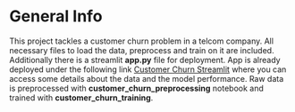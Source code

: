 # General Info
This project tackles a customer churn problem in a telcom company. All necessary files to load the data, preprocess and train on it are included. 
Additionally there is a streamlit **app.py** file for deployment. App is already deployed under the following link [Customer Churn Streamlit](https://share.streamlit.io/twrzeszcz/customer-churn-streamlit/main/app.py) where you can access some details about the data and the model performance. Raw data is preprocessed with **customer_churn_preprocessing** notebook and trained with **customer_churn_training**.

